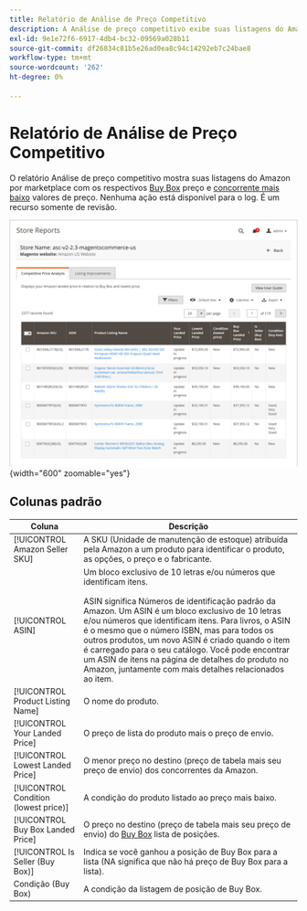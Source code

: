 ```yaml
---
title: Relatório de Análise de Preço Competitivo
description: A Análise de preço competitivo exibe suas listagens do Amazon por marketplace com o respectivo preço Buy Box e os valores de preço mais baixos da concorrência.
exl-id: 9e1e72f6-6917-4db4-bc32-09569a028b11
source-git-commit: df26834c81b5e26ad0ea8c94c14292eb7c24bae8
workflow-type: tm+mt
source-wordcount: '262'
ht-degree: 0%

---
```


# Relatório de Análise de Preço Competitivo

O relatório Análise de preço competitivo mostra suas listagens do Amazon por marketplace com os respectivos [Buy Box](./buy-box-competitor-pricing.md) preço e [concorrente mais baixo](./lowest-competitor-pricing.md) valores de preço. Nenhuma ação está disponível para o log. É um recurso somente de revisão.

![Relatório de Análise de Preço Competitivo](assets/amazon-competitive-price-analysis.png){width="600" zoomable="yes"}

## Colunas padrão

| Coluna | Descrição |
|--- |--- |
| [!UICONTROL Amazon Seller SKU] | A SKU (Unidade de manutenção de estoque) atribuída pela Amazon a um produto para identificar o produto, as opções, o preço e o fabricante. |
| [!UICONTROL ASIN] | Um bloco exclusivo de 10 letras e/ou números que identificam itens.<br><br>ASIN significa Números de identificação padrão da Amazon. Um ASIN é um bloco exclusivo de 10 letras e/ou números que identificam itens. Para livros, o ASIN é o mesmo que o número ISBN, mas para todos os outros produtos, um novo ASIN é criado quando o item é carregado para o seu catálogo. Você pode encontrar um ASIN de itens na página de detalhes do produto no Amazon, juntamente com mais detalhes relacionados ao item. |
| [!UICONTROL Product Listing Name] | O nome do produto. |
| [!UICONTROL Your Landed Price] | O preço de lista do produto mais o preço de envio. |
| [!UICONTROL Lowest Landed Price] | O menor preço no destino (preço de tabela mais seu preço de envio) dos concorrentes da Amazon. |
| [!UICONTROL Condition (lowest price)] | A condição do produto listado ao preço mais baixo. |
| [!UICONTROL Buy Box Landed Price] | O preço no destino (preço de tabela mais seu preço de envio) do [Buy Box](./buy-box-competitor-pricing.md) lista de posições. |
| [!UICONTROL Is Seller (Buy Box)] | Indica se você ganhou a posição de Buy Box para a lista (NA significa que não há preço de Buy Box para a lista). |
| Condição (Buy Box) | A condição da listagem de posição de Buy Box. |
